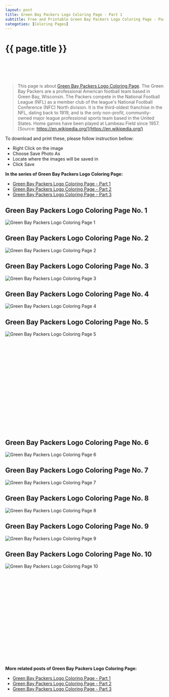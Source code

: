 ```yaml
---
layout: post
title: Green Bay Packers Logo Coloring Page - Part 1
subtitle: Free and Printable Green Bay Packers Logo Coloring Page - Part 1
categoties: [Coloring Pages]
---
```

{{ page.title }}
================
<script async src="//pagead2.googlesyndication.com/pagead/js/adsbygoogle.js"></script><!-- UnderTitleAds --> <ins class="adsbygoogle" style="display:inline-block;width:468px;height:60px" data-ad-client="ca-pub-6753140515841889" data-ad-slot="4010138290"></ins><script> (adsbygoogle = window.adsbygoogle || []).push({}); </script>

> This page is about [Green Bay Packers Logo Coloring Page](https://freecoloringpages.github.io/). The Green Bay Packers are a professional American football team based in Green Bay, Wisconsin. The Packers compete in the National Football League (NFL) as a member club of the league's National Football Conference (NFC) North division. It is the third-oldest franchise in the NFL, dating back to 1919, and is the only non-profit, community-owned major league professional sports team based in the United States. Home games have been played at Lambeau Field since 1957. [Source: https://en.wikipedia.org/](https://en.wikipedia.org/)

To download and print these, please follow instruction bellow:
* Right Click on the image 
* Choose Save Photo As 
* Locate where the images will be saved in 
* Click Save

**In the series of Green Bay Packers Logo Coloring Page:**

* [Green Bay Packers Logo Coloring Page - Part 1](https://freecoloringpages.github.io/2017/12/05/Green-Bay-Packers-Logo-Coloring-Page-part-1.html)
* [Green Bay Packers Logo Coloring Page - Part 2](https://freecoloringpages.github.io/2017/12/05/Green-Bay-Packers-Logo-Coloring-Page-part-2.html)
* [Green Bay Packers Logo Coloring Page - Part 3](https://freecoloringpages.github.io/2017/12/05/Green-Bay-Packers-Logo-Coloring-Page-part-3.html)

## Green Bay Packers Logo Coloring Page No. 1
![Green Bay Packers Logo Coloring Page 1](https://freecoloringpages.github.io/img3/Green-Bay-Packers-Logo-Coloring-Page%20(1).jpg "Green Bay Packers Logo Coloring Page 1")

## Green Bay Packers Logo Coloring Page No. 2
![Green Bay Packers Logo Coloring Page 2](https://freecoloringpages.github.io/img3/Green-Bay-Packers-Logo-Coloring-Page%20(2).jpg "Green Bay Packers Logo Coloring Page 2")

## Green Bay Packers Logo Coloring Page No. 3
![Green Bay Packers Logo Coloring Page 3](https://freecoloringpages.github.io/img3/Green-Bay-Packers-Logo-Coloring-Page%20(3).jpg "Green Bay Packers Logo Coloring Page 3")

## Green Bay Packers Logo Coloring Page No. 4
![Green Bay Packers Logo Coloring Page 4](https://freecoloringpages.github.io/img3/Green-Bay-Packers-Logo-Coloring-Page%20(4).jpg "Green Bay Packers Logo Coloring Page 4")

## Green Bay Packers Logo Coloring Page No. 5
![Green Bay Packers Logo Coloring Page 5](https://freecoloringpages.github.io/img3/Green-Bay-Packers-Logo-Coloring-Page%20(5).jpg "Green Bay Packers Logo Coloring Page 5")

<script async src="//pagead2.googlesyndication.com/pagead/js/adsbygoogle.js"></script><!-- Texxtonly --><ins class="adsbygoogle" style="display:inline-block;width:336px;height:280px" data-ad-client="ca-pub-6753140515841889" data-ad-slot="3207852233"></ins><script>(adsbygoogle = window.adsbygoogle || []).push({}); </script>

## Green Bay Packers Logo Coloring Page No. 6
![Green Bay Packers Logo Coloring Page 6](https://freecoloringpages.github.io/img3/Green-Bay-Packers-Logo-Coloring-Page%20(6).jpg "Green Bay Packers Logo Coloring Page 6")

## Green Bay Packers Logo Coloring Page No. 7
![Green Bay Packers Logo Coloring Page 7](https://freecoloringpages.github.io/img3/Green-Bay-Packers-Logo-Coloring-Page%20(7).jpg "Green Bay Packers Logo Coloring Page 7")

## Green Bay Packers Logo Coloring Page No. 8
![Green Bay Packers Logo Coloring Page 8](https://freecoloringpages.github.io/img3/Green-Bay-Packers-Logo-Coloring-Page%20(8).jpg "Green Bay Packers Logo Coloring Page 8")

## Green Bay Packers Logo Coloring Page No. 9
![Green Bay Packers Logo Coloring Page 9](https://freecoloringpages.github.io/img3/Green-Bay-Packers-Logo-Coloring-Page%20(9).jpg "Green Bay Packers Logo Coloring Page 9")

## Green Bay Packers Logo Coloring Page No. 10
![Green Bay Packers Logo Coloring Page 10](https://freecoloringpages.github.io/img3/Green-Bay-Packers-Logo-Coloring-Page%20(10).jpg "Green Bay Packers Logo Coloring Page 10")

<script async src="//pagead2.googlesyndication.com/pagead/js/adsbygoogle.js"></script><!-- Texxtonly --><ins class="adsbygoogle" style="display:inline-block;width:336px;height:280px" data-ad-client="ca-pub-6753140515841889" data-ad-slot="3207852233"></ins><script>(adsbygoogle = window.adsbygoogle || []).push({}); </script>

**More related posts of Green Bay Packers Logo Coloring Page:**

* [Green Bay Packers Logo Coloring Page - Part 1](https://freecoloringpages.github.io/2017/12/05/Green-Bay-Packers-Logo-Coloring-Page-part-1.html)
* [Green Bay Packers Logo Coloring Page - Part 2](https://freecoloringpages.github.io/2017/12/05/Green-Bay-Packers-Logo-Coloring-Page-part-2.html)
* [Green Bay Packers Logo Coloring Page - Part 3](https://freecoloringpages.github.io/2017/12/05/Green-Bay-Packers-Logo-Coloring-Page-part-3.html)

